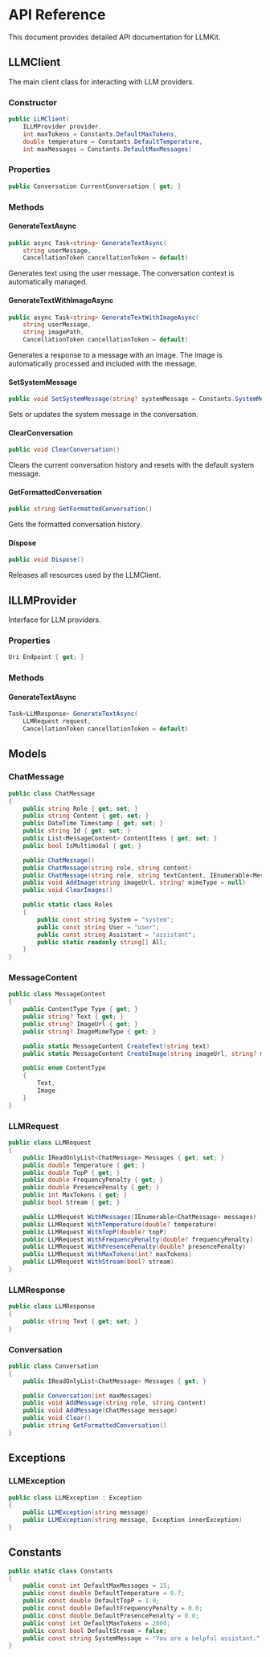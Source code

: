 # API Reference

This document provides detailed API documentation for LLMKit.

## LLMClient

The main client class for interacting with LLM providers.

### Constructor
```csharp
public LLMClient(
    ILLMProvider provider,
    int maxTokens = Constants.DefaultMaxTokens,
    double temperature = Constants.DefaultTemperature,
    int maxMessages = Constants.DefaultMaxMessages)
```

### Properties
```csharp
public Conversation CurrentConversation { get; }
```

### Methods

#### GenerateTextAsync
```csharp
public async Task<string> GenerateTextAsync(
    string userMessage,
    CancellationToken cancellationToken = default)
```
Generates text using the user message. The conversation context is automatically managed.

#### GenerateTextWithImageAsync
```csharp
public async Task<string> GenerateTextWithImageAsync(
    string userMessage,
    string imagePath,
    CancellationToken cancellationToken = default)
```
Generates a response to a message with an image. The image is automatically processed and included with the message.

#### SetSystemMessage
```csharp
public void SetSystemMessage(string? systemMessage = Constants.SystemMessage)
```
Sets or updates the system message in the conversation.

#### ClearConversation
```csharp
public void ClearConversation()
```
Clears the current conversation history and resets with the default system message.

#### GetFormattedConversation
```csharp
public string GetFormattedConversation()
```
Gets the formatted conversation history.

#### Dispose
```csharp
public void Dispose()
```
Releases all resources used by the LLMClient.

## ILLMProvider

Interface for LLM providers.

### Properties
```csharp
Uri Endpoint { get; }
```

### Methods

#### GenerateTextAsync
```csharp
Task<LLMResponse> GenerateTextAsync(
    LLMRequest request,
    CancellationToken cancellationToken = default)
```

## Models

### ChatMessage
```csharp
public class ChatMessage
{
    public string Role { get; set; }
    public string Content { get; set; }
    public DateTime Timestamp { get; set; }
    public string Id { get; set; }
    public List<MessageContent> ContentItems { get; set; }
    public bool IsMultimodal { get; }

    public ChatMessage()
    public ChatMessage(string role, string content)
    public ChatMessage(string role, string textContent, IEnumerable<MessageContent>? additionalContent = null)
    public void AddImage(string imageUrl, string? mimeType = null)
    public void ClearImages()

    public static class Roles
    {
        public const string System = "system";
        public const string User = "user";
        public const string Assistant = "assistant";
        public static readonly string[] All;
    }
}
```

### MessageContent
```csharp
public class MessageContent
{
    public ContentType Type { get; }
    public string? Text { get; }
    public string? ImageUrl { get; }
    public string? ImageMimeType { get; }

    public static MessageContent CreateText(string text)
    public static MessageContent CreateImage(string imageUrl, string? mimeType = null)

    public enum ContentType
    {
        Text,
        Image
    }
}
```

### LLMRequest
```csharp
public class LLMRequest
{
    public IReadOnlyList<ChatMessage> Messages { get; set; }
    public double Temperature { get; }
    public double TopP { get; }
    public double FrequencyPenalty { get; }
    public double PresencePenalty { get; }
    public int MaxTokens { get; }
    public bool Stream { get; }

    public LLMRequest WithMessages(IEnumerable<ChatMessage> messages)
    public LLMRequest WithTemperature(double? temperature)
    public LLMRequest WithTopP(double? topP)
    public LLMRequest WithFrequencyPenalty(double? frequencyPenalty)
    public LLMRequest WithPresencePenalty(double? presencePenalty)
    public LLMRequest WithMaxTokens(int? maxTokens)
    public LLMRequest WithStream(bool? stream)
}
```

### LLMResponse
```csharp
public class LLMResponse
{
    public string Text { get; set; }
}
```

### Conversation
```csharp
public class Conversation
{
    public IReadOnlyList<ChatMessage> Messages { get; }

    public Conversation(int maxMessages)
    public void AddMessage(string role, string content)
    public void AddMessage(ChatMessage message)
    public void Clear()
    public string GetFormattedConversation()
}
```

## Exceptions

### LLMException
```csharp
public class LLMException : Exception
{
    public LLMException(string message)
    public LLMException(string message, Exception innerException)
}
```

## Constants

```csharp
public static class Constants
{
    public const int DefaultMaxMessages = 15;
    public const double DefaultTemperature = 0.7;
    public const double DefaultTopP = 1.0;
    public const double DefaultFrequencyPenalty = 0.0;
    public const double DefaultPresencePenalty = 0.0;
    public const int DefaultMaxTokens = 2000;
    public const bool DefaultStream = false;
    public const string SystemMessage = "You are a helpful assistant.";
}
``` 